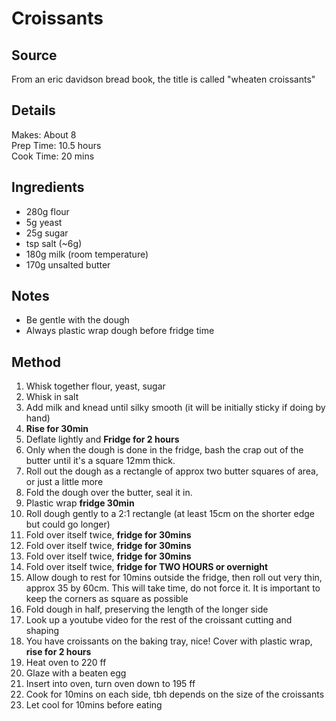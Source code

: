 # Croissants

## Source
From an eric davidson bread book, the title is called "wheaten croissants"

<!-- TODO image ![alt-text](./pictures/pic.jpeg) -->

## Details
Makes: About 8\
Prep Time:  10.5 hours\
Cook Time:  20 mins

## Ingredients
- 280g flour
- 5g yeast
- 25g sugar
- tsp salt (~6g)
- 180g milk (room temperature)
- 170g unsalted butter

## Notes
- Be gentle with the dough
- Always plastic wrap dough before fridge time

## Method
1. Whisk together flour, yeast, sugar
1. Whisk in salt
1. Add milk and knead until silky smooth (it will be initially sticky if doing by hand)
1. **Rise for 30min**
1. Deflate lightly and **Fridge for 2 hours**
1. Only when the dough is done in the fridge, bash the crap out of the butter until it's a square 12mm thick.
1. Roll out the dough as a rectangle of approx two butter squares of area, or just a little more
1. Fold the dough over the butter, seal it in.
1. Plastic wrap **fridge 30min**
1. Roll dough gently to a 2:1 rectangle (at least 15cm on the shorter edge but could go longer)
1. Fold over itself twice, **fridge for 30mins**
1. Fold over itself twice, **fridge for 30mins**
1. Fold over itself twice, **fridge for 30mins**
1. Fold over itself twice, **fridge for TWO HOURS or overnight**
1. Allow dough to rest for 10mins outside the fridge, then roll out very thin, approx 35 by 60cm. This will take time, do not force it. It is important to keep the corners as square as possible
1. Fold dough in half, preserving the length of the longer side
1. Look up a youtube video for the rest of the croissant cutting and shaping
1. You have croissants on the baking tray, nice! Cover with plastic wrap, **rise for 2 hours**
1. Heat oven to 220 ff
1. Glaze with a beaten egg
1. Insert into oven, turn oven down to 195 ff
1. Cook for 10mins on each side, tbh depends on the size of the croissants
1. Let cool for 10mins before eating




